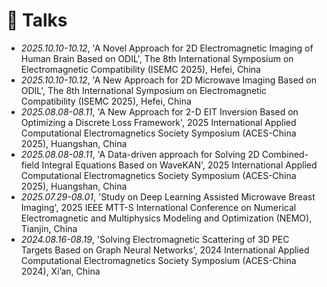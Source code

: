 # 💬 Talks
- *2025.10.10-10.12*, 'A Novel Approach for 2D Electromagnetic Imaging of Human Brain Based on ODIL', The 8th International Symposium on Electromagnetic Compatibility (ISEMC 2025), Hefei, China
- *2025.10.10-10.12*, 'A New Approach for 2D Microwave Imaging Based on ODIL', The 8th International Symposium on Electromagnetic Compatibility (ISEMC 2025), Hefei, China
- *2025.08.08-08.11*, 'A New Approach for 2-D EIT Inversion Based on Optimizing a Discrete Loss Framework', 2025 International Applied Computational Electromagnetics Society Symposium (ACES-China 2025), Huangshan, China
- *2025.08.08-08.11*, 'A Data-driven approach for Solving 2D Combined-field Integral Equations Based on WaveKAN', 2025 International Applied Computational Electromagnetics Society Symposium (ACES-China 2025), Huangshan, China
- *2025.07.29-08.01*, 'Study on Deep Learning Assisted Microwave Breast Imaging', 2025 IEEE MTT-S International Conference on Numerical Electromagnetic and Multiphysics Modeling and Optimization (NEMO), Tianjin, China
- *2024.08.16-08.19*, 'Solving Electromagnetic Scattering of 3D PEC Targets Based on Graph Neural Networks', 2024 International Applied Computational Electromagnetics Society Symposium (ACES-China 2024), Xi’an, China
